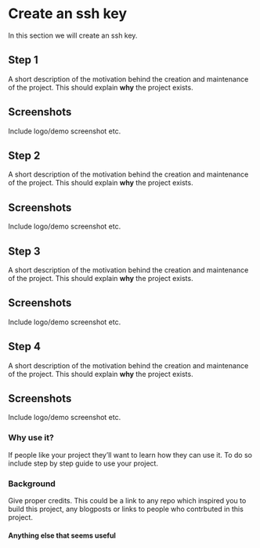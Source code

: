 # Create an ssh key
In this section we will create an ssh key. 

## Step 1
A short description of the motivation behind the creation and maintenance of the project. This should explain **why** the project exists.

## Screenshots
Include logo/demo screenshot etc.

## Step 2
A short description of the motivation behind the creation and maintenance of the project. This should explain **why** the project exists.

## Screenshots
Include logo/demo screenshot etc.

## Step 3
A short description of the motivation behind the creation and maintenance of the project. This should explain **why** the project exists.

## Screenshots
Include logo/demo screenshot etc.

## Step 4
A short description of the motivation behind the creation and maintenance of the project. This should explain **why** the project exists.

## Screenshots
Include logo/demo screenshot etc.



### Why use it?
If people like your project they’ll want to learn how they can use it. To do so include step by step guide to use your project.

### Background
Give proper credits. This could be a link to any repo which inspired you to build this project, any blogposts or links to people who contrbuted in this project. 

#### Anything else that seems useful

